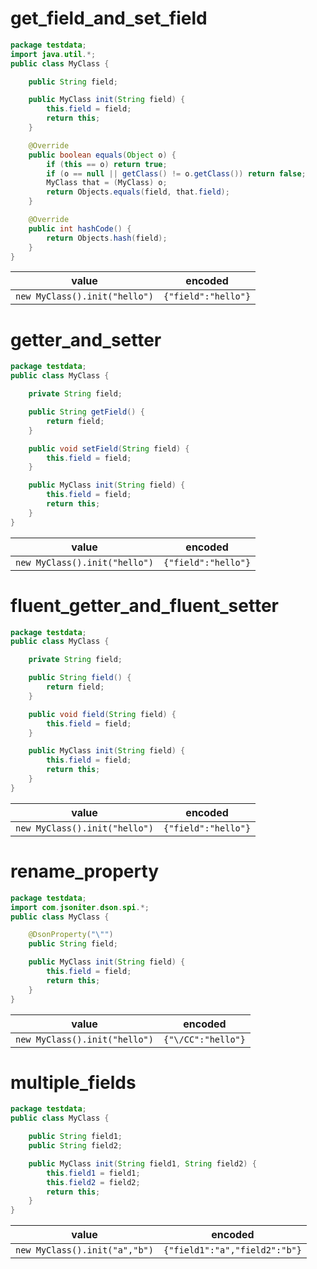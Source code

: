 # get_field_and_set_field

```java
package testdata;
import java.util.*;
public class MyClass {

    public String field;

    public MyClass init(String field) {
        this.field = field;
        return this;
    }

    @Override
    public boolean equals(Object o) {
        if (this == o) return true;
        if (o == null || getClass() != o.getClass()) return false;
        MyClass that = (MyClass) o;
        return Objects.equals(field, that.field);
    }

    @Override
    public int hashCode() {
        return Objects.hash(field);
    }
}
```

| value | encoded |
| ---   | ---     |
| `new MyClass().init("hello")` | `{"field":"hello"}` |

# getter_and_setter

```java
package testdata;
public class MyClass {

    private String field;

    public String getField() {
        return field;
    }

    public void setField(String field) {
        this.field = field;
    }

    public MyClass init(String field) {
        this.field = field;
        return this;
    }
}
```

| value | encoded |
| ---   | ---     |
| `new MyClass().init("hello")` | `{"field":"hello"}` |

# fluent_getter_and_fluent_setter

```java
package testdata;
public class MyClass {

    private String field;

    public String field() {
        return field;
    }

    public void field(String field) {
        this.field = field;
    }

    public MyClass init(String field) {
        this.field = field;
        return this;
    }
}
```

| value | encoded |
| ---   | ---     |
| `new MyClass().init("hello")` | `{"field":"hello"}` |

# rename_property

```java
package testdata;
import com.jsoniter.dson.spi.*;
public class MyClass {

    @DsonProperty("\"")
    public String field;

    public MyClass init(String field) {
        this.field = field;
        return this;
    }
}
```

| value | encoded |
| ---   | ---     |
| `new MyClass().init("hello")` | `{"\/CC":"hello"}` |

# multiple_fields


```java
package testdata;
public class MyClass {

    public String field1;
    public String field2;

    public MyClass init(String field1, String field2) {
        this.field1 = field1;
        this.field2 = field2;
        return this;
    }
}
```

| value | encoded |
| ---   | ---     |
| `new MyClass().init("a","b")` | `{"field1":"a","field2":"b"}` |